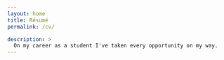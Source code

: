 ```yaml
---
layout: home
title: Résumé
permalink: /cv/

description: >
  On my career as a student I've taken every opportunity on my way.
---
```

